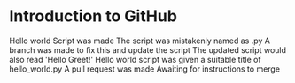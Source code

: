 # Introduction to GitHub
Hello world Script was made
The script was mistakenly named as .py
A branch was made to fix this and update the script
The updated script would also read 'Hello Greet!'
Hello world script was given a suitable title of hello_world.py
A pull request was made 
Awaiting for instructions to merge
